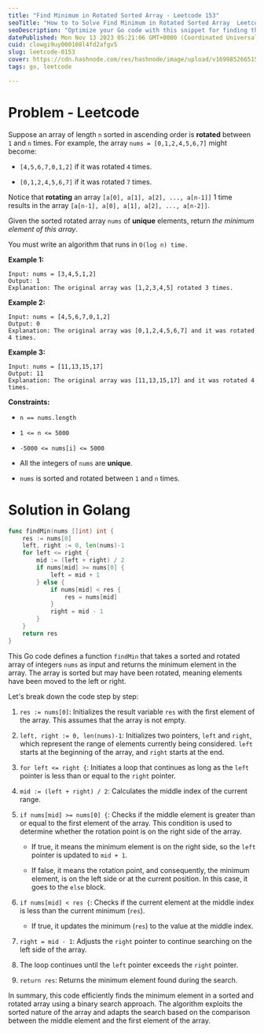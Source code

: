 ```yaml
---
title: "Find Minimum in Rotated Sorted Array - Leetcode 153"
seoTitle: "How to to Solve Find Minimum in Rotated Sorted Array  Leetcode 153 ?"
seoDescription: "Optimize your Go code with this snippet for finding the minimum element in sorted and rotated arrays. Efficient binary search tailored for seamless naviga.."
datePublished: Mon Nov 13 2023 05:21:06 GMT+0000 (Coordinated Universal Time)
cuid: clowgi9uy000108l4fd2afgv5
slug: leetcode-0153
cover: https://cdn.hashnode.com/res/hashnode/image/upload/v1699852665150/cb401129-ecf9-44be-aca8-c193ac7dc547.jpeg
tags: go, leetcode

---
```


# Problem - Leetcode

Suppose an array of length `n` sorted in ascending order is **rotated** between `1` and `n` times. For example, the array `nums = [0,1,2,4,5,6,7]` might become:

* `[4,5,6,7,0,1,2]` if it was rotated `4` times.
    
* `[0,1,2,4,5,6,7]` if it was rotated `7` times.
    

Notice that **rotating** an array `[a[0], a[1], a[2], ..., a[n-1]]` 1 time results in the array `[a[n-1], a[0], a[1], a[2], ..., a[n-2]]`.

Given the sorted rotated array `nums` of **unique** elements, return *the minimum element of this array*.

You must write an algorithm that runs in `O(log n) time.`

**Example 1:**

```plaintext
Input: nums = [3,4,5,1,2]
Output: 1
Explanation: The original array was [1,2,3,4,5] rotated 3 times.
```

**Example 2:**

```plaintext
Input: nums = [4,5,6,7,0,1,2]
Output: 0
Explanation: The original array was [0,1,2,4,5,6,7] and it was rotated 4 times.
```

**Example 3:**

```plaintext
Input: nums = [11,13,15,17]
Output: 11
Explanation: The original array was [11,13,15,17] and it was rotated 4 times. 
```

**Constraints:**

* `n == nums.length`
    
* `1 <= n <= 5000`
    
* `-5000 <= nums[i] <= 5000`
    
* All the integers of `nums` are **unique**.
    
* `nums` is sorted and rotated between `1` and `n` times.
    

# Solution in Golang

```go
func findMin(nums []int) int {
	res := nums[0]
	left, right := 0, len(nums)-1
	for left <= right {
		mid := (left + right) / 2
		if nums[mid] >= nums[0] {
			left = mid + 1
		} else {
			if nums[mid] < res {
				res = nums[mid]
			}
			right = mid - 1
		}
	}
	return res
}
```

This Go code defines a function `findMin` that takes a sorted and rotated array of integers `nums` as input and returns the minimum element in the array. The array is sorted but may have been rotated, meaning elements have been moved to the left or right.

Let's break down the code step by step:

1. `res := nums[0]`: Initializes the result variable `res` with the first element of the array. This assumes that the array is not empty.
    
2. `left, right := 0, len(nums)-1`: Initializes two pointers, `left` and `right`, which represent the range of elements currently being considered. `left` starts at the beginning of the array, and `right` starts at the end.
    
3. `for left <= right {`: Initiates a loop that continues as long as the `left` pointer is less than or equal to the `right` pointer.
    
4. `mid := (left + right) / 2`: Calculates the middle index of the current range.
    
5. `if nums[mid] >= nums[0] {`: Checks if the middle element is greater than or equal to the first element of the array. This condition is used to determine whether the rotation point is on the right side of the array.
    
    * If true, it means the minimum element is on the right side, so the `left` pointer is updated to `mid + 1`.
        
    * If false, it means the rotation point, and consequently, the minimum element, is on the left side or at the current position. In this case, it goes to the `else` block.
        
6. `if nums[mid] < res {`: Checks if the current element at the middle index is less than the current minimum (`res`).
    
    * If true, it updates the minimum (`res`) to the value at the middle index.
        
7. `right = mid - 1`: Adjusts the `right` pointer to continue searching on the left side of the array.
    
8. The loop continues until the `left` pointer exceeds the `right` pointer.
    
9. `return res`: Returns the minimum element found during the search.
    

In summary, this code efficiently finds the minimum element in a sorted and rotated array using a binary search approach. The algorithm exploits the sorted nature of the array and adapts the search based on the comparison between the middle element and the first element of the array.